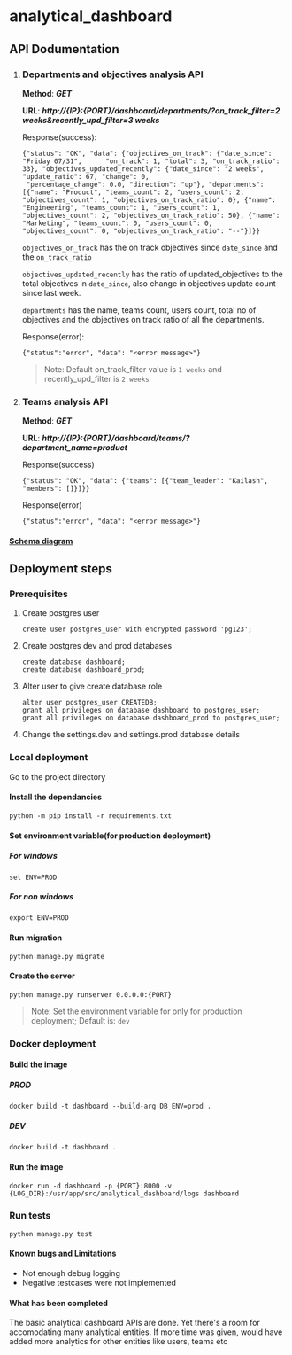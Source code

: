 # analytical_dashboard

## API Dodumentation

1. ### Departments and objectives analysis API
   **Method**: ***GET***

   **URL**: ***http://{IP}:{PORT}/dashboard/departments/?on_track_filter=2 weeks&recently_upd_filter=3 weeks***

   Response(success): 
   ```
   {"status": "OK", "data": {"objectives_on_track": {"date_since": "Friday 07/31",      "on_track": 1, "total": 3, "on_track_ratio": 33}, "objectives_updated_recently": {"date_since": "2 weeks", "update_ratio": 67, "change": 0,
    "percentage_change": 0.0, "direction": "up"}, "departments": [{"name": "Product", "teams_count": 2, "users_count": 2, "objectives_count": 1, "objectives_on_track_ratio": 0}, {"name": "Engineering", "teams_count": 1, "users_count": 1, "objectives_count": 2, "objectives_on_track_ratio": 50}, {"name": "Marketing", "teams_count": 0, "users_count": 0, "objectives_count": 0, "objectives_on_track_ratio": "--"}]}}
    ```

    `objectives_on_track` has the on track objectives since `date_since` and the `on_track_ratio`

    `objectives_updated_recently` has the ratio of updated_objectives to the total objectives in `date_since`, also change in objectives update count since last week.

    `departments` has the name, teams count, users count, total no of objectives and the
    objectives on track ratio of all the departments. 

    Response(error):

    ```
    {"status":"error", "data": "<error message>"}
    ```

    > Note: Default on_track_filter value is `1 weeks` and recently_upd_filter is `2 weeks`

2. ### Teams analysis API
    **Method**: ***GET***

    **URL**: ***http://{IP}:{PORT}/dashboard/teams/?department_name=product***

    Response(success)

    ```
    {"status": "OK", "data": {"teams": [{"team_leader": "Kailash", "members": []}]}}
    ```

    Response(error)

    ```
    {"status":"error", "data": "<error message>"}
    ```

#### [Schema diagram](https://dbdiagram.io/d/5f2ce3e908c7880b65c569e7)

## Deployment steps
### Prerequisites
1. Create postgres user

   ```
   create user postgres_user with encrypted password 'pg123';
   ```

2. Create postgres dev and prod databases

   ```
   create database dashboard;
   create database dashboard_prod;
   ```
3. Alter user to give create database role

   ```
   alter user postgres_user CREATEDB;
   grant all privileges on database dashboard to postgres_user;
   grant all privileges on database dashboard_prod to postgres_user;
   ```

4. Change the settings.dev and settings.prod database details

### Local deployment

Go to the project directory

#### Install the dependancies

```
python -m pip install -r requirements.txt
```
#### Set environment variable(for production deployment)
##### For windows
```
set ENV=PROD
```
##### For non windows
```
export ENV=PROD
```
#### Run migration
```
python manage.py migrate
```
#### Create the server
```
python manage.py runserver 0.0.0.0:{PORT}
```

> Note: Set the environment variable for only for production deployment; Default is: `dev`

### Docker deployment

#### Build the image
##### PROD
```
docker build -t dashboard --build-arg DB_ENV=prod .
```
##### DEV
```
docker build -t dashboard .
```

#### Run the image
```
docker run -d dashboard -p {PORT}:8000 -v {LOG_DIR}:/usr/app/src/analytical_dashboard/logs dashboard
```

### Run tests
```
python manage.py test
```

#### Known bugs and Limitations
* Not enough debug logging
* Negative testcases were not implemented

#### What has been completed
The basic analytical dashboard APIs are done. Yet there's a room for accomodating many analytical entities.
If more time was given, would have added more analytics for other entities like users, teams etc
